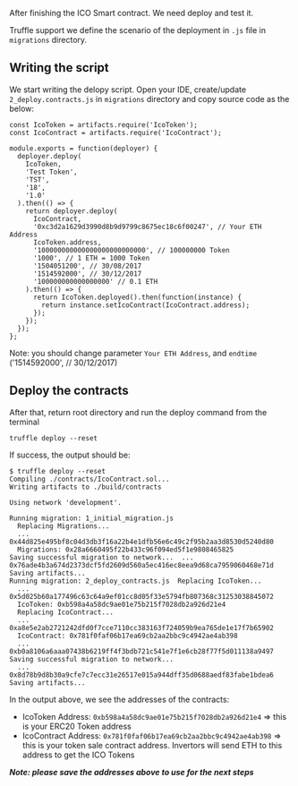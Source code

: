 After finishing the ICO Smart contract. We need deploy and test it.

Truffle support we define the scenario of the deployment in `.js` file in `migrations` directory.

## Writing the script
We start writing the delopy script. Open your IDE, create/update `2_deploy.contracts.js` in `migrations` directory and copy source code as the below:
```
const IcoToken = artifacts.require('IcoToken');
const IcoContract = artifacts.require('IcoContract');

module.exports = function(deployer) {
  deployer.deploy(
    IcoToken,
    'Test Token',
    'TST',
    '18',
    '1.0'
  ).then(() => {
    return deployer.deploy(
      IcoContract,
      '0xc3d2a1629d3990d8b9d9799c8675ec18c6f00247', // Your ETH Address
      IcoToken.address,
      '100000000000000000000000000', // 100000000 Token
      '1000', // 1 ETH = 1000 Token
      '1504051200', // 30/08/2017
      '1514592000', // 30/12/2017
      '100000000000000000' // 0.1 ETH
    ).then(() => {
      return IcoToken.deployed().then(function(instance) {
        return instance.setIcoContract(IcoContract.address);
      });
    });
  });
};

```

Note: you should change parameter `Your ETH Address`, and `endtime` ('1514592000', // 30/12/2017)

## Deploy the contracts
After that, return root directory and  run the deploy command from the terminal
```
truffle deploy --reset
```

If success, the output should be:
```
$ truffle deploy --reset
Compiling ./contracts/IcoContract.sol...
Writing artifacts to ./build/contracts

Using network 'development'.

Running migration: 1_initial_migration.js
  Replacing Migrations...
  ... 0x44d825e495bf8c04d3db3f16a22b4e1dfb56e6c49c2f95b2aa3d8530d5240d80
  Migrations: 0x28a6660495f22b433c96f094ed5f1e9808465825
Saving successful migration to network...  ... 0x76ade4b3a674d2373dcf5fd2609d560a5ec416ec8eea9d68ca7959060468e71d
Saving artifacts...
Running migration: 2_deploy_contracts.js  Replacing IcoToken...
  ... 0x5d025b60a177496c63c64a9ef01cc8d05f33e5794fb807368c31253038845072
  IcoToken: 0xb598a4a58dc9ae01e75b215f7028db2a926d21e4
  Replacing IcoContract...
  ... 0xa8e5e2ab2721242dfd0f7cce7110cc383163f724059b9ea765de1e17f7b65902
  IcoContract: 0x781f0faf06b17ea69cb2aa2bbc9c4942ae4ab398
  ... 0xb0a8106a6aaa07438b6219ff4f3bdb721c541e7f1e6cb28f77f5d011138a9497
Saving successful migration to network...
  ... 0x8d78b9d8b30a9cfe7c7ecc31e26517e015a944dff35d0688aedf83fabe1bdea6
Saving artifacts...

```

In the output above, we see the addresses of the contracts:

- IcoToken Address: `0xb598a4a58dc9ae01e75b215f7028db2a926d21e4` => this is your ERC20 Token address
- IcoContract Address: `0x781f0faf06b17ea69cb2aa2bbc9c4942ae4ab398` => this is your token sale contract address. Invertors will send ETH to this address to get the ICO Tokens

***Note: please save the addresses above to use for the next steps***
